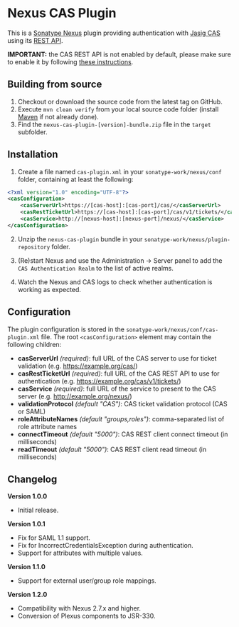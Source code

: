 Nexus CAS Plugin
================

This is a [Sonatype Nexus](http://www.sonatype.org/nexus/) plugin providing authentication with
[Jasig CAS](http://jasig.org/cas/) using its [REST API](https://wiki.jasig.org/display/CASUM/RESTful+API).

**IMPORTANT:** the CAS REST API is not enabled by default, please make sure to enable it by following
[these instructions](https://wiki.jasig.org/display/CASUM/RESTful+API).

Building from source
--------------------

1. Checkout or download the source code from the latest tag on GitHub.
2. Execute `mvn clean verify` from your local source code folder (install [Maven](http://maven.apache.org) if not already done).
3. Find the `nexus-cas-plugin-[version]-bundle.zip` file in the `target` subfolder.


Installation
------------

1. Create a file named `cas-plugin.xml` in your `sonatype-work/nexus/conf` folder, containing at least the following:
```xml
<?xml version="1.0" encoding="UTF-8"?>
<casConfiguration>
    <casServerUrl>https://[cas-host]:[cas-port]/cas/</casServerUrl>
    <casRestTicketUrl>https://[cas-host]:[cas-port]/cas/v1/tickets/</casRestTicketUrl>
    <casService>http://[nexus-host]:[nexus-port]/nexus/</casService>
</casConfiguration>
```

2. Unzip the `nexus-cas-plugin` bundle in your `sonatype-work/nexus/plugin-repository` folder.

3. (Re)start Nexus and use the Administration -> Server panel to add the `CAS Authentication Realm`
to the list of active realms.

4. Watch the Nexus and CAS logs to check whether authentication is working as expected.


Configuration
-------------

The plugin configuration is stored in the `sonatype-work/nexus/conf/cas-plugin.xml` file.
The root `<casConfiguration>` element may contain the following children:

* **casServerUrl** *(required)*: full URL of the CAS server to use for ticket validation (e.g. https://example.org/cas/)
* **casRestTicketUrl** *(required)*: full URL of the CAS REST API to use for authentication (e.g. https://example.org/cas/v1/tickets/)
* **casService** *(required)*: full URL of the service to present to the CAS server (e.g. http://example.org/nexus/)
* **validationProtocol** *(default "CAS")*: CAS ticket validation protocol (CAS or SAML)
* **roleAttributeNames** *(default "groups,roles")*: comma-separated list of role attribute names
* **connectTimeout** *(default "5000")*: CAS REST client connect timeout (in milliseconds)
* **readTimeout** *(default "5000")*: CAS REST client read timeout (in milliseconds)


Changelog
---------

**Version 1.0.0**
* Initial release.

**Version 1.0.1**
* Fix for SAML 1.1 support.
* Fix for IncorrectCredentialsException during authentication.
* Support for attributes with multiple values.

**Version 1.1.0**
* Support for external user/group role mappings.

**Version 1.2.0**
* Compatibility with Nexus 2.7.x and higher.
* Conversion of Plexus components to JSR-330.
